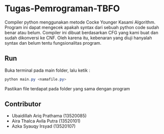 # Tugas-Pemrograman-TBFO
Compiler python menggunakan metode Cocke Younger Kasami Algorithm. Program ini dapat mengecek apakah syntax dari sebuah python code sudah benar atau belum. Compiler ini dibuat berdasarkan CFG yang kami buat dan sudah dikonversi ke CNF. Oleh karena itu, kebenaran yang diuji hanyalah syntax dan belum tentu fungsionalitas program.

## Run
Buka terminal pada main folder, lalu ketik :
```powershell
python main.py <namafile.py>
```
Pastikan file terdapat pada folder yang sama dengan program

## Contributor
- Ubaidillah Ariq Prathama (13520085)
- Aira Thalca Avila Putra (13520101)
- Azka Syauqy Irsyad (13520107)
